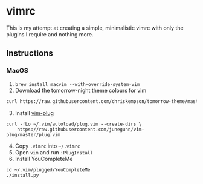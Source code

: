 # vimrc
This is my attempt at creating a simple, minimalistic vimrc with only the plugins
I require and nothing more.

## Instructions

### MacOS

1. `brew install macvim --with-override-system-vim`
2. Download the tomorrow-night theme colours for vim
```bash
curl https://raw.githubusercontent.com/chriskempson/tomorrow-theme/master/vim/colors/Tomorrow-Night.vim --output ~/.vim/colors/tomorrow-night.vim --create-dirs
```
3. Install [vim-plug](https://github.com/junegunn/vim-plug)
```
curl -fLo ~/.vim/autoload/plug.vim --create-dirs \
    https://raw.githubusercontent.com/junegunn/vim-plug/master/plug.vim
```
4. Copy `.vimrc` into `~/.vimrc`
5. Open `vim` and run `:PlugInstall`
6. Install YouCompleteMe
```
cd ~/.vim/plugged/YouCompleteMe
./install.py
```

